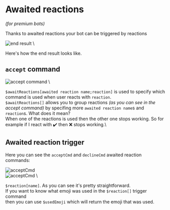 # Awaited reactions
*(for premium bots)*

Thanks to awaited reactions your bot can be triggered by reactions

![end result](https://i.imgur.com/diskuyv.png) \

Here's how the end result looks like.

## `accept` command

![accept command](https://i.imgur.com/AEJ9BRk.jpg) \

`$awaitReactions[awaited reaction name;reaction]` is used to specify which command is used when user reacts with `reaction`.\
`$awaitReactions[]` allows you to group reactions *(as you can see in the accept command)* by specifing more `awaited reaction name`s and `reaction`s. What does it mean?\
When one of the reactions is used then the other one stops working. So for example if I react with ✔️ then ❌ stops working.\

## Awaited reaction trigger
Here you can see the `acceptCmd` and `declineCmd` awaited reaction commands:

![acceptCmd](https://i.imgur.com/xwFWnbM.jpg) \
![acceptCmd](https://i.imgur.com/TEUu2UM.jpg) \

`$reaction[name]`. As you can see it's pretty straightforward.\
If you want to know what emoji was used in the `$reaction[]` trigger command\
then you can use `$usedEmoji` which will return the emoji that was used.
